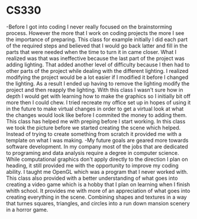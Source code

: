 # CS330
-Before I got into coding I never really focused on the brainstorming process. However the more that I work on coding projects the more I see the importance of preparing. This class for example initially I did each part of the required steps and believed that I would go back latter and fill in the parts that were needed when the time to turn it in came closer. What I realized was that was ineffective because the last part of the project was adding lighting. That added another level of difficulty because I then had to other parts of the project while dealing with the different lighting. I realized modifying the project would be a lot easier if I modified it before I changed the lighting. As a result I  ended up having to remove the lighting modify the project and then reapply the lighting. With this class I wasn't sure   how in depth I would get with learning how to make the graphics so I initially bit off more then I could chew. I tried  recreate my office set up in hopes of using it in the future to make virtual changes in order to get a virtual look at what the changes would look like before I commited the money to adding them. This class has helped me with preping before I start working. In this class we took the picture before we started creating the scene which helped. Instead of trying to create something from scratch it provided me with a template on what I was making. 
-My future goals are geared more towards software development. In my company most of the jobs that are dedicated to programing and data analysis require a degree in computer science. While computational graphics don't apply directly to the direction I plan on heading, it still provided me with the opportunity to improve my coding ability. I taught me OpenGL which was a program that I never worked with. This class also provided with a better understanding of what goes into creating a video game which is a hobby that I plan on learning when I finish whith school. It provides me with more of an appreciation of what goes into creating everything in the scene. Combining shapes and textures in a way that turnes squares, triangles, and circles into a run down mansion scenery in a horror game.
